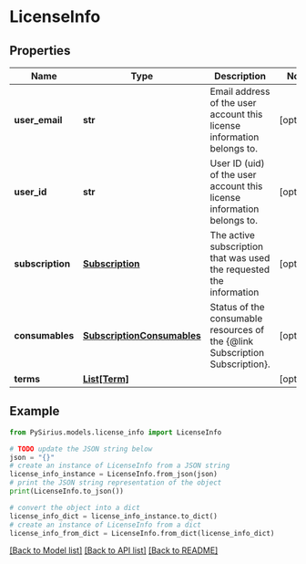 # LicenseInfo


## Properties

Name | Type | Description | Notes
------------ | ------------- | ------------- | -------------
**user_email** | **str** | Email address of the user account this license information belongs to. | [optional] 
**user_id** | **str** | User ID (uid) of the user account this license information belongs to. | [optional] 
**subscription** | [**Subscription**](Subscription.md) | The active subscription that was used the requested the information | [optional] 
**consumables** | [**SubscriptionConsumables**](SubscriptionConsumables.md) | Status of the consumable resources of the {@link Subscription Subscription}. | [optional] 
**terms** | [**List[Term]**](Term.md) |  | [optional] 

## Example

```python
from PySirius.models.license_info import LicenseInfo

# TODO update the JSON string below
json = "{}"
# create an instance of LicenseInfo from a JSON string
license_info_instance = LicenseInfo.from_json(json)
# print the JSON string representation of the object
print(LicenseInfo.to_json())

# convert the object into a dict
license_info_dict = license_info_instance.to_dict()
# create an instance of LicenseInfo from a dict
license_info_from_dict = LicenseInfo.from_dict(license_info_dict)
```
[[Back to Model list]](../README.md#documentation-for-models) [[Back to API list]](../README.md#documentation-for-api-endpoints) [[Back to README]](../README.md)


